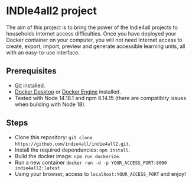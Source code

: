 # INDIe4all2 project
The aim of this project is to bring the power of the Indie4all projects to households Internet access difficulties. Once you have deployed your Docker container on your computer, you will not need Internet access to create, export, import, preview and generate accessible learning units, all with an easy-to-use interface.
## Prerequisites
- [Git](https://git-scm.com/book/en/v2/Getting-Started-Installing-Git) installed.
- [Docker Desktop](https://docs.docker.com/desktop/) or [Docker Engine](https://docs.docker.com/engine/install/) installed.
- Tested with Node 14.18.1 and npm 6.14.15 (there are compatibity issues when building with Node 18).
## Steps
- Clone this repository: `git clone https://github.com/indie4all/indie4all2.git`.
- Install the required dependencies: `npm install`.
- Build the docker image: `npm run dockerize`.
- Run a new container `docker run -d -p YOUR_ACCESS_PORT:8000 indie4all2:latest`
- Using your browser, access to `localhost:YOUR_ACCESS_PORT` and enjoy!